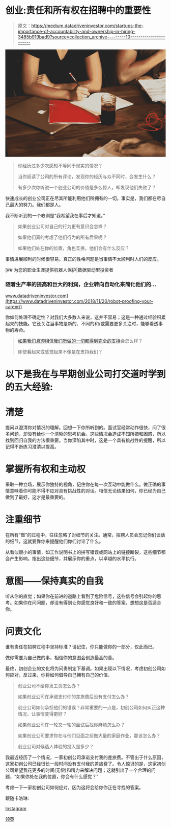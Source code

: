 # 创业:责任和所有权在招聘中的重要性

> 原文：<https://medium.datadriveninvestor.com/startups-the-importance-of-accountability-and-ownership-in-hiring-3485b919bad9?source=collection_archive---------10----------------------->

![](img/9dc0279287824354a7211cbd75b7b559.png)

> 你经历过多少次感知不等同于现实的情况？
> 
> 当你阅读了公司的所有评论，发现你的经历与众不同时，会发生什么？
> 
> 有多少次你听说一个创业公司的价值是多么惊人，却发现他们失败了？

快速成长的创业公司正在尽其所能利用他们所拥有的一切。事实是，我们都在尽自己最大的努力。我们都是人。

我不断听到的一个教训是“我希望我在事后才知道。”

> 如果创业公司对自己的行为更有意识会怎样？
> 
> 如果他们真的考虑了他们行为的所有后果呢？
> 
> 如果他们处在你的位置，角色互换，他们会有什么反应？

事情进展顺利的时候很容易。真正的性格问题是当事情不太顺利时人们的反应。

[](https://www.datadriveninvestor.com/2018/11/20/robot-proofing-your-career/) [## 为您的职业生涯提供机器人保护|数据驱动型投资者

### 随着生产率的提高和巨大的利润，企业转向自动化来简化他们的…

www.datadriveninvestor.com](https://www.datadriveninvestor.com/2018/11/20/robot-proofing-your-career/) 

你如何处理不确定性？对我们大多数人来说，这并不容易；这是一种通过经验积累起来的技能。它还关注当事物是新的、不同的和/或需要更多关注时，能够看透事物的寿命。

> [如果我们*真的*相信我们所做的一切都得到完全的支持](https://www.linkedin.com/video/live/urn:li:ugcPost:6602943368689528832/)会怎么样？
> 
> 即使看起来或感觉起来不像是在支持我们？

# 以下是我在与早期创业公司打交道时学到的五大经验:

# 清楚

提问以澄清你对情况的理解。回想一下你所听到的。面试官经常动作很快，问了很多问题，却没有给你一个清晰的思考机会。这些情况会造成不知所措和困惑，所以找到回归自我的方法很重要。当你深陷其中时，这是一个具有挑战性的提醒，所以记得不断练习澄清以提高。

# 掌握所有权和主动权

采取一种立场，展示你独特的视角，记住你在每一次互动中能做什么。做正确的事情意味着你可能不得不应对具有挑战性的对话。相信无论结果如何，你已经为自己做到了最好，这才是最重要的。

# 注重细节

在所有“做”的过程中，往往忽略了对细节的关注。通常，招聘人员会忘记你们谈话的细节，这就要靠你来提醒他们你们讨论了什么。

从看似很小的事情，如工作说明书上的拼写错误或网站上的链接断裂，这些细节都会产生影响。指出这些细节，并展示你的重点，以卓越的水平执行。

# 意图——保持真实的自我

听从你的直觉；如果你在前进的道路上看到了危险信号，这些信号会引起你的思考。如果你在问问题，却没有得到让你感觉良好和一致的答案，想想这是否适合你。

# 问责文化

谁有责任在招聘过程中坚持标准？请记住，你只能做你的一部分，仅此而已。

做你需要为自己做的事，相信你的意图会创造最高的善。

最终，初创企业的文化将为问责制定下基调。如果出现以下情况，考虑初创公司如何应对，反过来，你将如何倡导自己拥有自己的价值。

> 创业公司不给你发工资怎么办？
> 
> 如果创业公司在承诺支付你的差旅费后没有支付怎么办？
> 
> 创业公司如何承担他们的错误？非常重要的一点是，初创公司如何纠正这种情况，让事情变得更好？
> 
> 如果创业公司在一轮又一轮的面试后找你麻烦怎么办？
> 
> 如果创业公司要求你在与他们见面之前做大量的家庭作业，那该怎么办？
> 
> 创业公司对候选人体验的投入是多少？

我最近经历了一个情况，一家初创公司承诺支付我的差旅费。不管出于什么原因，这家初创公司已经很长一段时间没有支付我的差旅费了。令人惊讶的是，这家初创公司希望我花更多的时间(无偿)和精力来解决问题；这就引出了一个合理的问题，“如果你处在我的位置，你会有什么感觉？”

考虑一下一家初创公司如何应对，因为这将会给你你正在寻找的答案。

跟随卡洛琳:

[Instagram](https://www.instagram.com/caro_creates/)

[领英](https://www.linkedin.com/in/lowecarolyn/)